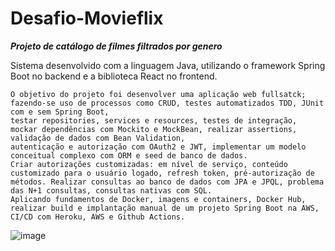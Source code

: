 # Desafio-Movieflix
***Projeto de catálogo de filmes filtrados por genero***

Sistema desenvolvido com a linguagem Java, utilizando o framework Spring Boot no backend e a biblioteca React no frontend.

```
O objetivo do projeto foi desenvolver uma aplicação web fullsatck; fazendo-se uso de processos como CRUD, testes automatizados TDD, JUnit com e sem Spring Boot, 
testar repositories, services e resources, testes de integração, mockar dependências com Mockito e MockBean, realizar assertions, validação de dados com Bean Validation, 
autenticação e autorização com OAuth2 e JWT, implementar um modelo conceitual complexo com ORM e seed de banco de dados. 
Criar autorizações customizadas: em nível de serviço, conteúdo customizado para o usuário logado, refresh token, pré-autorização de métodos. Realizar consultas ao banco de dados com JPA e JPQL, problema das N+1 consultas, consultas nativas com SQL. 
Aplicando fundamentos de Docker, imagens e containers, Docker Hub, realizar build e implantação manual de um projeto Spring Boot na AWS, CI/CD com Heroku, AWS e Github Actions.

```

![image](https://github.com/JonasRF/Desafio-Movieflix/assets/77034798/a65b9ce4-aa99-4b31-88aa-0398400e59e1)
